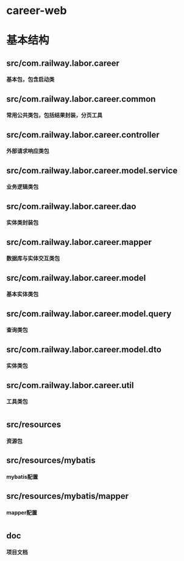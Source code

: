 # career-web
#
# 基本结构
## src/com.railway.labor.career
#### 基本包，包含启动类
## src/com.railway.labor.career.common
#### 常用公共类包，包括结果封装，分页工具
## src/com.railway.labor.career.controller
#### 外部请求响应类包
## src/com.railway.labor.career.model.service
#### 业务逻辑类包
## src/com.railway.labor.career.dao
#### 实体类封装包
## src/com.railway.labor.career.mapper
#### 数据库与实体交互类包
## src/com.railway.labor.career.model
#### 基本实体类包
## src/com.railway.labor.career.model.query
#### 查询类包
## src/com.railway.labor.career.model.dto
#### 实体类包
## src/com.railway.labor.career.util
#### 工具类包
# 
## src/resources
#### 资源包
## src/resources/mybatis
#### mybatis配置
## src/resources/mybatis/mapper
#### mapper配置
#
## doc
#### 项目文档